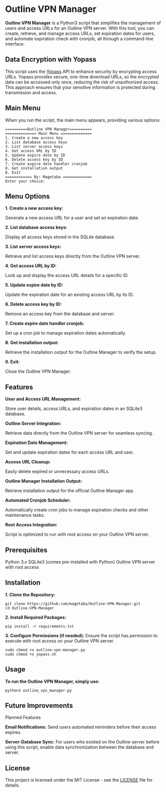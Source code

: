 # Outline VPN Manager

**Outline VPN Manager** is a Python3 script that simplifies the management of users and access URLs for an Outline VPN server. With this tool, you can create, retrieve, and manage access URLs, set expiration dates for users, and automate expiration check with cronjob, all through a command-line interface.

## Data Encryption with Yopass
This script uses the [Yopass](https://yopass.se) API to enhance security by encrypting access URLs. Yopass provides secure, one-time download URLs, so the encrypted data can be accessed only once, reducing the risk of unauthorized access. This approach ensures that your sensitive information is protected during transmission and access.

## Main Menu

When you run the script, the main menu appears, providing various options:

```plaintext
==========Outline VPN Manager==========
============== Main Menu ==============
1. Create a new access key
2. List database access keys
3. List server access keys
4. Get access URL by ID
5. Update expire date by ID
6. Delete access key by ID
7. Create expire date handler cronjob
8. Get installation output
0. Exit
============ By: Magetaba =============
Enter your choice:
```

## Menu Options
**1. Create a new access key:** 

Generate a new access URL for a user and set an expiration date.

**2. List database access keys:** 

Display all access keys stored in the SQLite database.

**3. List server access keys:** 

Retrieve and list access keys directly from the Outline VPN server.

**4. Get access URL by ID:** 

Look up and display the access URL details for a specific ID.

**5. Update expire date by ID:** 

Update the expiration date for an existing access URL by its ID.

**6. Delete access key by ID:** 

Remove an access key from the database and server.

**7. Create expire date handler cronjob:** 

Set up a cron job to manage expiration dates automatically.

**8. Get installation output:** 

Retrieve the installation output for the Outline Manager to verify the setup.

**0. Exit:** 

Close the Outline VPN Manager.

## Features
**User and Access URL Management:**

Store user details, access URLs, and expiration dates in an SQLite3 database.

**Outline Server Integration:**

Retrieve data directly from the Outline VPN server for seamless syncing.

**Expiration Date Management:**

Set and update expiration dates for each access URL and user.

**Access URL Cleanup:**

Easily delete expired or unnecessary access URLs.

**Outline Manager Installation Output:**

Retrieve installation output for the official Outline Manager app.

**Automated Cronjob Scheduler:**

Automatically create cron jobs to manage expiration checks and other maintenance tasks.

**Root Access Integration:**

Script is optimized to run with root access on your Outline VPN server.

## Prerequisites
Python 3.x
SQLite3 (comes pre-installed with Python)
Outline VPN server with root access

## Installation
**1. Clone the Repository:**
```
git clone https://github.com/magetaba/Outline-VPN-Manager.git
cd Outline-VPN-Manager
```

**2. Install Required Packages:**
```
pip install -r requirements.txt
```

**3. Configure Permissions (if needed):**
Ensure the script has permission to execute with root access on your Outline VPN server.
```
sudo chmod +x outline-vpn-manager.py
sudo chmod +x yopass.sh
```

## Usage
**To run the Outline VPN Manager, simply use:**
```
python3 outline_vpn_manager.py
```

## Future Improvements
Planned Features

**Email Notifications:** Send users automated reminders before their access expires.

**Server-Database Sync:** For users who existed on the Outline server before using this script, enable data synchronization between the database and server.


## License
This project is licensed under the MIT License - see the [LICENSE](LICENSE.md) file for details.
